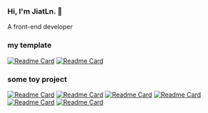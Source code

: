 ### Hi, I'm JiatLn. 👋

A front-end developer

<!--
**JiatLn/JiatLn** is a ✨ _special_ ✨ repository because its `README.md` (this file) appears on your GitHub profile.

Here are some ideas to get you started:

- 🔭 I’m currently working on ...
- 🌱 I’m currently learning ...
- 👯 I’m looking to collaborate on ...
- 🤔 I’m looking for help with ...
- 💬 Ask me about ...
- 📫 How to reach me: ...
- 😄 Pronouns: ...
- ⚡ Fun fact: ...

[![JiatLn's GitHub stats](https://github-readme-stats.vercel.app/api?username=JiatLn&theme=radical)](https://github.com/JiatLn/JiatLn)
-->




### my template

[![Readme Card](https://github-readme-stats.vercel.app/api/pin/?username=JiatLn&repo=vite2-vue3-ts-template)](https://github.com/JiatLn/vite2-vue3-ts-template)
[![Readme Card](https://github-readme-stats.vercel.app/api/pin/?username=JiatLn&repo=nuxt3-template)](https://github.com/JiatLn/nuxt3-template)

### some toy project

[![Readme Card](https://github-readme-stats.vercel.app/api/pin/?username=JiatLn&repo=yys-yuhun-simulator)](https://github.com/JiatLn/yys-yuhun-simulator)
[![Readme Card](https://github-readme-stats.vercel.app/api/pin/?username=JiatLn&repo=vue-fliplay)](https://github.com/JiatLn/vue-fliplay)
[![Readme Card](https://github-readme-stats.vercel.app/api/pin/?username=JiatLn&repo=vite-plugin-injection)](https://github.com/JiatLn/vite-plugin-injection)
[![Readme Card](https://github-readme-stats.vercel.app/api/pin/?username=JiatLn&repo=css100)](https://github.com/JiatLn/css100)
[![Readme Card](https://github-readme-stats.vercel.app/api/pin/?username=JiatLn&repo=CloudSleep)](https://github.com/JiatLn/CloudSleep)
[![Readme Card](https://github-readme-stats.vercel.app/api/pin/?username=JiatLn&repo=ri)](https://github.com/JiatLn/ri)




